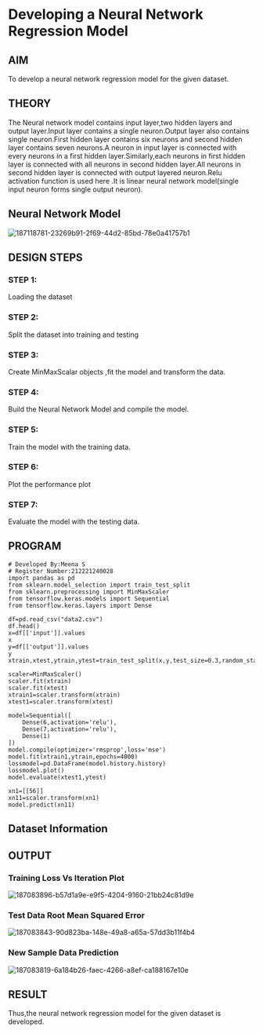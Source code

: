 # Developing a Neural Network Regression Model

## AIM

To develop a neural network regression model for the given dataset.

## THEORY

The Neural network model contains input layer,two hidden layers and output layer.Input layer contains a single neuron.Output layer also contains single neuron.First hidden layer contains six neurons and second hidden layer contains seven neurons.A neuron in input layer is connected with every neurons in a first hidden layer.Similarly,each neurons in first hidden layer is connected with all neurons in second hidden layer.All neurons in second hidden layer is connected with output layered neuron.Relu activation function is used here .It is linear neural network model(single input neuron forms single output neuron).

## Neural Network Model
![187118781-23269b91-2f69-44d2-85bd-78e0a41757b1](https://user-images.githubusercontent.com/94677128/226162742-b5b7cfdb-2074-4867-9ddd-d98eb012e63f.png)


## DESIGN STEPS

### STEP 1:

Loading the dataset

### STEP 2:

Split the dataset into training and testing

### STEP 3:

Create MinMaxScalar objects ,fit the model and transform the data.

### STEP 4:

Build the Neural Network Model and compile the model.

### STEP 5:

Train the model with the training data.

### STEP 6:

Plot the performance plot

### STEP 7:

Evaluate the model with the testing data.

## PROGRAM
```
# Developed By:Meena S
# Register Number:212221240028
import pandas as pd
from sklearn.model_selection import train_test_split
from sklearn.preprocessing import MinMaxScaler
from tensorflow.keras.models import Sequential
from tensorflow.keras.layers import Dense

df=pd.read_csv("data2.csv")
df.head()
x=df[['input']].values
x
y=df[['output']].values
y
xtrain,xtest,ytrain,ytest=train_test_split(x,y,test_size=0.3,random_state=40)

scaler=MinMaxScaler()
scaler.fit(xtrain)
scaler.fit(xtest)
xtrain1=scaler.transform(xtrain)
xtest1=scaler.transform(xtest)

model=Sequential([
    Dense(6,activation='relu'),
    Dense(7,activation='relu'),
    Dense(1)
])
model.compile(optimizer='rmsprop',loss='mse')
model.fit(xtrain1,ytrain,epochs=4000)
lossmodel=pd.DataFrame(model.history.history)
lossmodel.plot()
model.evaluate(xtest1,ytest)

xn1=[[56]]
xn11=scaler.transform(xn1)
model.predict(xn11)
```
## Dataset Information



## OUTPUT

### Training Loss Vs Iteration Plot
![187083896-b57d1a9e-e9f5-4204-9160-21bb24c81d9e](https://user-images.githubusercontent.com/94677128/226162820-73df0857-0207-4ae2-ab37-0076ba07c83d.png)



### Test Data Root Mean Squared Error
![187083843-90d823ba-148e-49a8-a65a-57dd3b11f4b4](https://user-images.githubusercontent.com/94677128/226162832-258163e4-fad5-4013-a541-bf63447557cf.png)


### New Sample Data Prediction
![187083819-6a184b26-faec-4266-a8ef-ca188167e10e](https://user-images.githubusercontent.com/94677128/226162847-7d448df2-48fc-4712-8923-e8436c2e866f.png)


## RESULT
Thus,the neural network regression model for the given dataset is developed.
